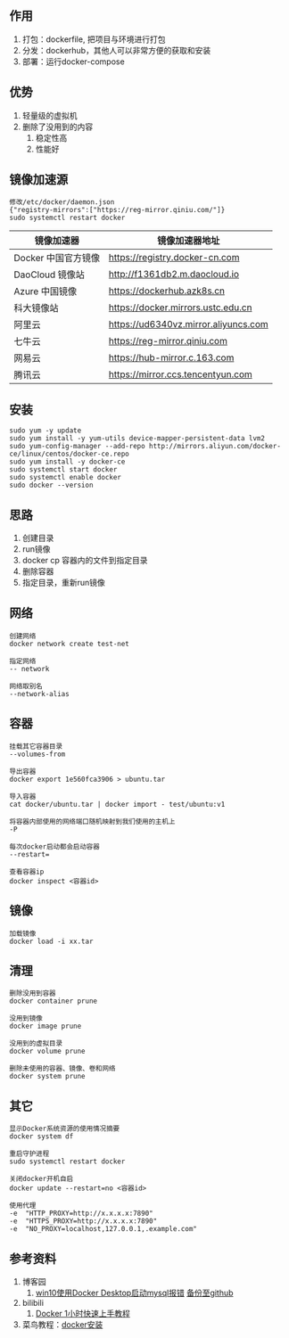 ## 作用
1. 打包：dockerfile, 把项目与环境进行打包
2. 分发：dockerhub，其他人可以非常方便的获取和安装
3. 部署：运行docker-compose

## 优势
1. 轻量级的虚拟机
2. 删除了没用到的内容
   1. 稳定性高
   2. 性能好

## 镜像加速源
```
修改/etc/docker/daemon.json
{"registry-mirrors":["https://reg-mirror.qiniu.com/"]}
sudo systemctl restart docker
```

| 镜像加速器          | 镜像加速器地址                       |
| ------------------- | ------------------------------------ |
| Docker 中国官方镜像 | https://registry.docker-cn.com       |
| DaoCloud 镜像站     | http://f1361db2.m.daocloud.io        |
| Azure 中国镜像      | https://dockerhub.azk8s.cn           |
| 科大镜像站          | https://docker.mirrors.ustc.edu.cn   |
| 阿里云              | https://ud6340vz.mirror.aliyuncs.com |
| 七牛云              | https://reg-mirror.qiniu.com         |
| 网易云              | https://hub-mirror.c.163.com         |
| 腾讯云              | https://mirror.ccs.tencentyun.com    |

## 安装
   ```
   sudo yum -y update
   sudo yum install -y yum-utils device-mapper-persistent-data lvm2
   sudo yum-config-manager --add-repo http://mirrors.aliyun.com/docker-ce/linux/centos/docker-ce.repo
   sudo yum install -y docker-ce
   sudo systemctl start docker
   sudo systemctl enable docker
   sudo docker --version
   ```

## 思路
1. 创建目录
2. run镜像
3. docker cp 容器内的文件到指定目录
4. 删除容器
5. 指定目录，重新run镜像

## 网络
```
创建网络
docker network create test-net 

指定网络
-- network

网络取别名
--network-alias
```

## 容器
```
挂载其它容器目录
--volumes-from

导出容器
docker export 1e560fca3906 > ubuntu.tar

导入容器
cat docker/ubuntu.tar | docker import - test/ubuntu:v1

将容器内部使用的网络端口随机映射到我们使用的主机上
-P

每次docker启动都会启动容器
--restart=

查看容器ip
docker inspect <容器id>
```

## 镜像
```
加载镜像
docker load -i xx.tar
```

## 清理
```
删除没用到容器
docker container prune

没用到镜像
docker image prune

没用到的虚拟目录
docker volume prune

删除未使用的容器、镜像、卷和网络
docker system prune
```

## 其它
```
显示Docker系统资源的使用情况摘要
docker system df

重启守护进程
sudo systemctl restart docker

关闭docker开机自启
docker update --restart=no <容器id>

使用代理
-e  "HTTP_PROXY=http://x.x.x.x:7890" 
-e  "HTTPS_PROXY=http://x.x.x.x:7890" 
-e  "NO_PROXY=localhost,127.0.0.1,.example.com" 
```

## 参考资料
1. 博客园
    1. [win10使用Docker Desktop启动mysql报错](https://www.cnblogs.com/eternality/p/17567703.html) [备份至github](https://github.com/githcc/webpage-self-markdown/blob/main/%E5%8D%9A%E5%AE%A2%E5%9B%AD/docker%E6%8A%A5%E7%AB%AF%E5%8F%A3%E5%8D%A0%E7%94%A8/README.md)
2. bilibili
    1. [Docker 1小时快速上手教程](https://www.bilibili.com/video/BV11L411g7U1)
3. 菜鸟教程：[docker安装](https://www.runoob.com/docker/centos-docker-install.html)